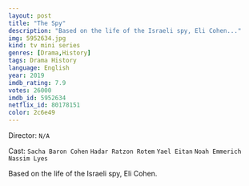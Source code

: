 ```yaml
---
layout: post
title: "The Spy"
description: "Based on the life of the Israeli spy, Eli Cohen..."
img: 5952634.jpg
kind: tv mini series
genres: [Drama,History]
tags: Drama History 
language: English
year: 2019
imdb_rating: 7.9
votes: 26000
imdb_id: 5952634
netflix_id: 80178151
color: 2c6e49
---
```

Director: `N/A`  

Cast: `Sacha Baron Cohen` `Hadar Ratzon Rotem` `Yael Eitan` `Noah Emmerich` `Nassim Lyes` 

Based on the life of the Israeli spy, Eli Cohen.
